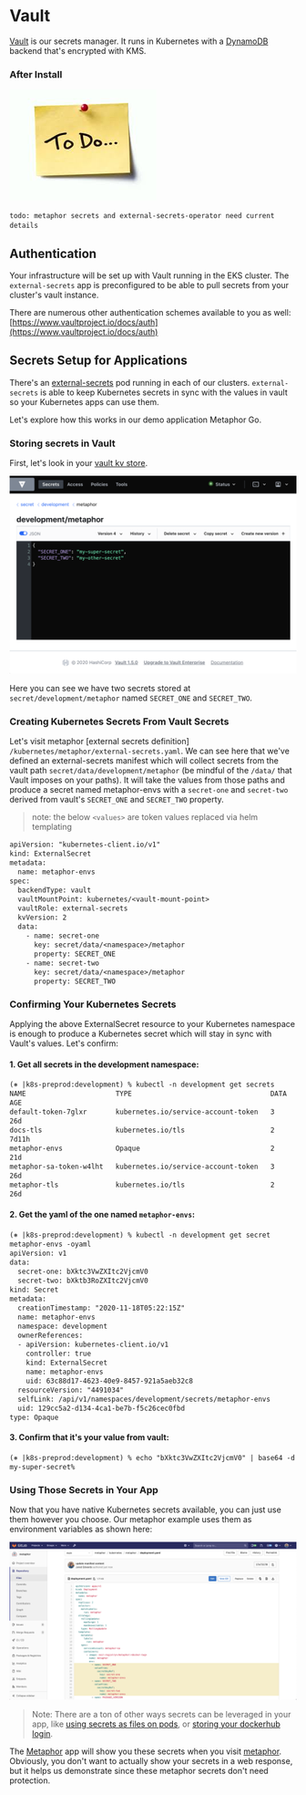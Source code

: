 # Vault

[Vault](https://www.vaultproject.io/) is our secrets manager. It runs in Kubernetes with a 
[DynamoDB](https://aws.amazon.com/dynamodb/) backend that's encrypted with KMS.

### After Install

![](../../img/todo.jpeg)

`todo: metaphor secrets and external-secrets-operator need current details`

## Authentication

Your infrastructure will be set up with Vault running in the EKS cluster. The `external-secrets` app is preconfigured 
to be able to pull secrets from your cluster's vault instance.

There are numerous other authentication schemes available to you as well:
[https://www.vaultproject.io/docs/auth](https://www.vaultproject.io/docs/auth)

## Secrets Setup for Applications

There's an [external-secrets](https://github.com/external-secrets/kubernetes-external-secrets) pod running in each of 
our clusters. `external-secrets` is able to keep Kubernetes secrets in sync with the values in vault so your Kubernetes 
apps can use them.

Let's explore how this works in our demo application Metaphor Go. 

### Storing secrets in Vault

First, let's look in your [vault kv store](https://vault.mgmt.kubefirst.com/ui/vault/secrets/secret/show/development/metaphor).

![](../../img/kubefirst/vault/vault-secret-example.png)

Here you can see we have two secrets stored at `secret/development/metaphor` named `SECRET_ONE` and `SECRET_TWO`.

### Creating Kubernetes Secrets From Vault Secrets

Let's visit metaphor [external secrets definition] `/kubernetes/metaphor/external-secrets.yaml`. We can see 
here that we've defined an external-secrets manifest which will collect secrets from the vault path 
`secret/data/development/metaphor` (be mindful of the `/data/` that Vault imposes on your paths). It will take the 
values from those paths and produce a secret named metaphor-envs with a `secret-one` and `secret-two` derived from 
vault's `SECRET_ONE` and `SECRET_TWO` property.

> note: the below `<values>` are token values replaced via helm templating
```
apiVersion: "kubernetes-client.io/v1"
kind: ExternalSecret
metadata:
  name: metaphor-envs
spec:
  backendType: vault
  vaultMountPoint: kubernetes/<vault-mount-point>
  vaultRole: external-secrets
  kvVersion: 2
  data:
    - name: secret-one
      key: secret/data/<namespace>/metaphor
      property: SECRET_ONE
    - name: secret-two
      key: secret/data/<namespace>/metaphor
      property: SECRET_TWO
```

### Confirming Your Kubernetes Secrets

Applying the above ExternalSecret resource to your Kubernetes namespace is enough to produce a Kubernetes secret which 
will stay in sync with Vault's values. Let's confirm:

#### 1. Get all secrets in the development namespace:

```
(⎈ |k8s-preprod:development) % kubectl -n development get secrets
NAME                      TYPE                                  DATA   AGE
default-token-7glxr       kubernetes.io/service-account-token   3      26d
docs-tls                  kubernetes.io/tls                     2      7d11h
metaphor-envs             Opaque                                2      21d
metaphor-sa-token-w4lht   kubernetes.io/service-account-token   3      26d
metaphor-tls              kubernetes.io/tls                     2      26d
```

#### 2. Get the yaml of the one named `metaphor-envs`:

```
(⎈ |k8s-preprod:development) % kubectl -n development get secret metaphor-envs -oyaml
apiVersion: v1
data:
  secret-one: bXktc3VwZXItc2VjcmV0
  secret-two: bXktb3RoZXItc2VjcmV0
kind: Secret
metadata:
  creationTimestamp: "2020-11-18T05:22:15Z"
  name: metaphor-envs
  namespace: development
  ownerReferences:
  - apiVersion: kubernetes-client.io/v1
    controller: true
    kind: ExternalSecret
    name: metaphor-envs
    uid: 63c88d17-4623-40e9-8457-921a5aeb32c8
  resourceVersion: "4491034"
  selfLink: /api/v1/namespaces/development/secrets/metaphor-envs
  uid: 129cc5a2-d134-4ca1-be7b-f5c26cec0fbd
type: Opaque
```

#### 3. Confirm that it's your value from vault:

```
(⎈ |k8s-preprod:development) % echo "bXktc3VwZXItc2VjcmV0" | base64 -d
my-super-secret%                                   
```

### Using Those Secrets in Your App

Now that you have native Kubernetes secrets available, you can just use them however you choose. Our metaphor example 
uses them as environment variables as shown here:

![](../../img/kubefirst/vault/metaphor-secret-use.png)

> Note: There are a ton of other ways secrets can be leveraged in your app, like 
[using secrets as files on pods](https://kubernetes.io/docs/concepts/configuration/secret/), or 
[storing your dockerhub login](https://kubernetes.io/docs/concepts/configuration/secret/#docker-config-secrets).

The [Metaphor](../../common/metaphors.md) app will show you these secrets when you visit 
[metaphor](https://metaphor-development.preprod.kubefirst.com/). Obviously, you don't want to actually show your 
secrets in a web response, but it helps us demonstrate since these metaphor secrets don't need protection.
